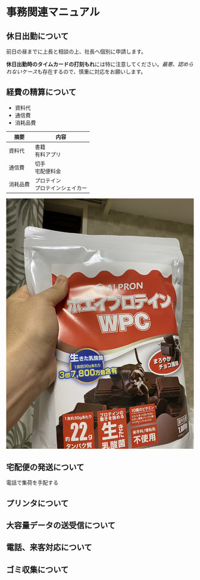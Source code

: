 # 事務関連マニュアル
## 休日出勤について
前日の昼までに上長と相談の上、社長へ個別に申請します。

**休日出勤時のタイムカードの打刻もれ**には特に注意してください。*最悪、認められないケース*も存在するので、慎重に対応をお願いします。


## 経費の精算について
- 資料代
- 通信費
- 消耗品費

|摘要 |内容
|--|--
|資料代 |書籍<br>有料アプリ
|通信費 |切手<br>宅配便料金
|消耗品費 |プロテイン<br>プロテインシェイカー

![プロテイン代](S__90759229.jpg)
## 宅配便の発送について
電話で集荷を手配する
## プリンタについて
## 大容量データの送受信について
## 電話、来客対応について
## ゴミ収集について
